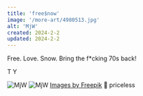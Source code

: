 ```yaml
---
title: 'free$now'
image: '/more-art/4980513.jpg'
alt: 'MjW'
created: 2024-2-2
updated: 2024-2-2
---
```


Free.
Love.
Snow.
Bring the f*cking 70s back!

T Y

<img src="/more-art/4943252.jpg" alt="MjW" title="PeaceLoveHarmony" />
<img src="/more-art/9034546.jpg" alt="MjW" title="PeaceLoveHarmony" />
<a href="http://www.freepik.com">Images by Freepik</a> 🐷
priceless
